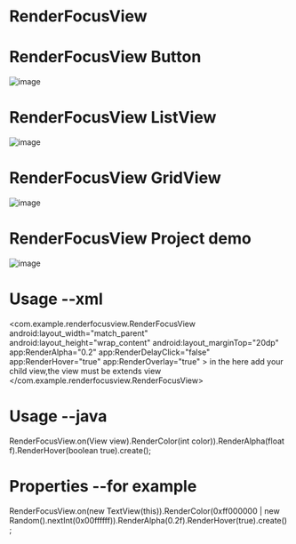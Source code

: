 # RenderFocusView

# RenderFocusView Button

![image](https://github.com/Mr-Jiang/RenderFocusView/blob/master/RenderFocusView/render/render_button.gif)

# RenderFocusView ListView

![image](https://github.com/Mr-Jiang/RenderFocusView/blob/master/RenderFocusView/render/render_list.gif)

# RenderFocusView GridView

![image](https://github.com/Mr-Jiang/RenderFocusView/blob/master/RenderFocusView/render/render_grid.gif)

# RenderFocusView Project demo

![image](https://github.com/Mr-Jiang/RenderFocusView/blob/master/RenderFocusView/render/render.gif)

# Usage --xml
   <com.example.renderfocusview.RenderFocusView
    android:layout_width="match_parent"
    android:layout_height="wrap_content"
    android:layout_marginTop="20dp"
    app:RenderAlpha="0.2"
    app:RenderDelayClick="false"
    app:RenderHover="true"
    app:RenderOverlay="true" >
    <View>
    in the here add your child view,the view must be extends view
    </View>
  </com.example.renderfocusview.RenderFocusView>

# Usage --java
RenderFocusView.on(View view).RenderColor(int color)).RenderAlpha(float f).RenderHover(boolean true).create();

# Properties --for example
RenderFocusView.on(new TextView(this)).RenderColor(0xff000000 | new Random().nextInt(0x00ffffff)).RenderAlpha(0.2f).RenderHover(true).create();
